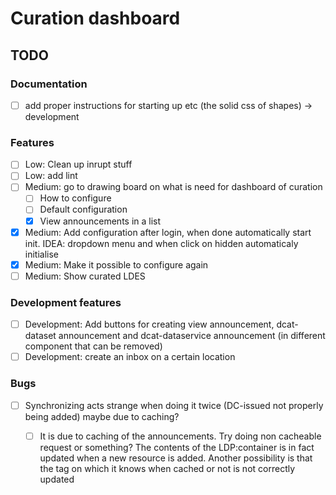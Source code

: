 # Curation dashboard

## TODO

### Documentation

- [ ] add proper instructions for starting up etc (the solid css of shapes) -> development

### Features

- [ ] Low: Clean up inrupt stuff
- [ ] Low: add lint
- [ ] Medium: go to drawing board on what is need for dashboard of curation
  - [ ] How to configure
  - [ ] Default configuration
  - [x] View announcements in a list
- [x] Medium: Add configuration after login, when done automatically start init. IDEA: dropdown menu and when click on hidden automaticaly initialise
- [x] Medium: Make it possible to configure again
- [ ] Medium: Show curated LDES

### Development features

- [ ] Development: Add buttons for creating view announcement, dcat-dataset announcement and dcat-dataservice announcement (in different component that can be removed)
- [ ] Development: create an inbox on a certain location

### Bugs

- [ ] Synchronizing acts strange when doing it twice (DC-issued not properly being added) maybe due to caching?
  - [ ] It is due to caching of the announcements. Try doing non cacheable request or something? The contents of the LDP:container is in fact updated when a new resource is added. Another possibility is that the tag on which it knows when cached or not is not correctly updated


